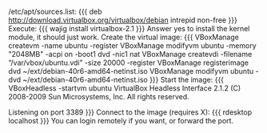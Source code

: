 /etc/apt/sources.list:
{{{
deb http://download.virtualbox.org/virtualbox/debian intrepid non-free
}}}
Execute:
{{{
wajig install virtualbox-2.1
}}}
Answer yes to install the kernel module, it should just work. Create the virtual image:
{{{
VBoxManage createvm -name ubuntu -register
VBoxManage modifyvm ubuntu -memory "2048MB" -acpi on -boot1 dvd -nic1 nat
VBoxManage createvdi -filename “/var/vbox/ubuntu.vdi” -size 20000 -register
VBoxManage registerimage dvd ~/ext/debian-40r6-amd64-netinst.iso
VBoxManage modifyvm ubuntu -dvd ~/ext/debian-40r6-amd64-netinst.iso
}}}
Start the image:
{{{
VBoxHeadless -startvm ubuntu
VirtualBox Headless Interface 2.1.2
(C) 2008-2009 Sun Microsystems, Inc.
All rights reserved.

Listening on port 3389
}}}
Connect to the image (requires X):
{{{
rdesktop localhost
}}}
You can login remotely if you want, or forward the port.
